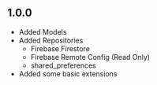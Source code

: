 ## 1.0.0

- Added Models
- Added Repositories
    - Firebase Firestore
    - Firebase Remote Config (Read Only)
    - shared_preferences
- Added some basic extensions
